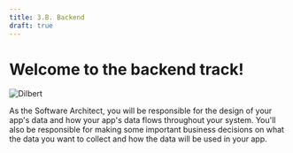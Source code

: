 ```yaml
---
title: 3.B. Backend
draft: true
---
```


# Welcome to the backend track!

![Dilbert](/images/courses/cs10/unit02/dilbert.gif)

As the Software Architect, you will be responsible for the design of your app's data and how your app's data flows throughout your system. You'll also be responsible for making some important business decisions on what the data you want to collect and how the data will be used in your app.

